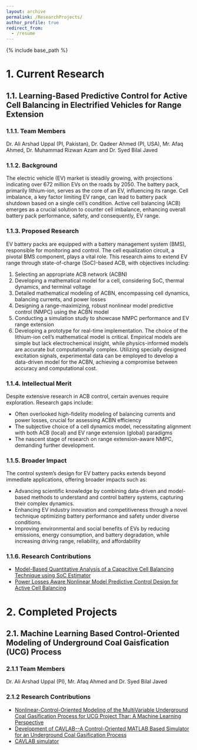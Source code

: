 ```yaml
---
layout: archive
permalink: /ResearchProjects/
author_profile: true
redirect_from:
  - /resume
---
```


{% include base_path %}

# 1. Current Research
## 1.1. Learning-Based Predictive Control for Active Cell Balancing in Electrified Vehicles for Range Extension

### 1.1.1. Team Members
Dr. Ali Arshad Uppal (PI, Pakistan), Dr. Qadeer Ahmed (PI, USA), Mr. Afaq Ahmed, Dr. Muhammad Rizwan Azam and Dr. Syed Bilal Javed

### 1.1.2. Background
The electric vehicle (EV) market is steadily growing, with projections indicating over 672 million EVs on the roads by 2050. The battery pack, primarily lithium-ion, serves as the core of an EV, influencing its range. Cell imbalance, a key factor limiting EV range, can lead to battery pack shutdown based on a single cell’s condition. Active cell balancing (ACB) emerges as a crucial solution to counter cell imbalance, enhancing overall battery pack performance, safety, and consequently, EV range.

### 1.1.3. Proposed Research
EV battery packs are equipped with a battery management system (BMS), responsible for monitoring and control. The cell equalization circuit, a pivotal BMS component, plays a vital role. This research aims to extend EV range through state-of-charge (SoC)-based ACB, with objectives including:
1. Selecting an appropriate ACB network (ACBN)
2. Developing a mathematical model for a cell, considering SoC, thermal dynamics, and terminal voltage
3. Detailed mathematical modeling of ACBN, encompassing cell dynamics, balancing currents, and power losses
4. Designing a range-maximizing, robust nonlinear model predictive control (NMPC) using the ACBN model
5. Conducting a simulation study to showcase NMPC performance and EV range extension
6. Developing a prototype for real-time implementation.
The choice of the lithium-ion cell’s mathematical model is critical. Empirical models are simple but lack
electrochemical insight, while physics-informed models are accurate but computationally complex. Utilizing
specially designed excitation signals, experimental data can be employed to develop a data-driven model for
the ACBN, achieving a compromise between accuracy and computational cost.

### 1.1.4. Intellectual Merit
Despite extensive research in ACB control, certain avenues require exploration. Research gaps include:
* Often overlooked high-fidelity modeling of balancing currents and power losses, crucial for assessing ACBN efficiency
* The subjective choice of a cell dynamics model, necessitating alignment with both ACB (local) and EV range extension (global) paradigms
* The nascent stage of research on range extension-aware NMPC, demanding further development.
  
### 1.1.5. Broader Impact
The control system’s design for EV battery packs extends beyond immediate applications, offering broader impacts such as:
* Advancing scientific knowledge by combining data-driven and model-based methods to understand and control battery systems, capturing their complex dynamics.
* Enhancing EV industry innovation and competitiveness through a novel technique optimizing battery performance and safety under diverse conditions.
* Improving environmental and social benefits of EVs by reducing emissions, energy consumption, and
battery degradation, while increasing driving range, reliability, and affordability

### 1.1.6. Research Contributions
 * [Model-Based Quantitative Analysis of a Capacitive Cell Balancing Technique using SoC Estimator](https://aauppal.github.io/publication/C5)
 * [Power Losses Aware Nonlinear Model Predictive Control Design for Active Cell Balancing](https://aauppal.github.io/publication/J30)

# 2. Completed Projects
## 2.1. Machine Learning Based Control-Oriented Modeling of Underground Coal Gaisfication (UCG) Process
### 2.1.1 Team Members
Dr. Ali Arshad Uppal (PI), Mr. Afaq Ahmed and Dr. Syed Bilal Javed
### 2.1.2 Research Contributions
 * [Nonlinear-Control-Oriented Modeling of the MultiVariable Underground Coal Gasification Process for UCG Project Thar: A Machine Learning Perspective](https://aauppal.github.io/publication/J29)
 * [Development of CAVLAB--A Control-Oriented MATLAB Based Simulator for an Underground Coal Gasification Process](https://aauppal.github.io/publication/J28)
 * [CAVLAB simulator](https://github.com/Hilberto-inf/CAVLAB--UCG-process-simulator)
